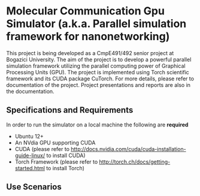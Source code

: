 # Molecular Communication Gpu Simulator (a.k.a. Parallel simulation framework for nanonetworking)

 This project is being developed as a CmpE491/492 senior project at Bogazici University. The aim of the project is to develop a powerful parallel simulation framework utilizing the parallel computing power of Graphical Processing Units (GPU). The project is implemented using Torch scientific framework and its CUDA package CuTorch.
 For more details, please refer to documentation of the project. Project presentations and reports are also in the documentation.
## Specifications and Requirements
 In order to run the simulator on a local machine the following are **required**
 * Ubuntu 12+
 * An NVdia GPU supporting CUDA
 * CUDA (please refer to http://docs.nvidia.com/cuda/cuda-installation-guide-linux/ to install CUDA)
 * Torch Framework (please refer to http://torch.ch/docs/getting-started.html to install Torch)
 
## Use Scenarios
